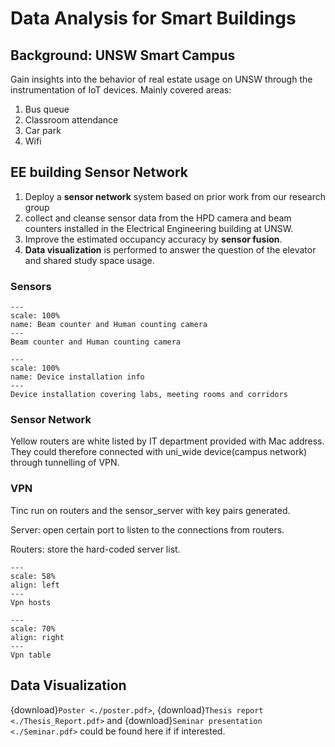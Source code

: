 # Data Analysis for Smart Buildings

## Background: UNSW Smart Campus

Gain insights into the behavior of real estate usage on UNSW  through the instrumentation of IoT devices. Mainly covered areas: 

1. Bus queue
2. Classroom attendance
3. Car park
4. Wifi

## EE building Sensor Network
1. Deploy a **sensor network** system based on prior work from our research group
2. collect and cleanse sensor data from the HPD camera and beam counters installed in the Electrical Engineering building at UNSW.  
3. Improve the estimated occupancy accuracy by **sensor fusion**.
4. **Data visualization** is performed to answer the question of the elevator and shared study space usage.

### Sensors 

```{figure} ../../../../images/smartcampus/sensors.png
---
scale: 100%
name: Beam counter and Human counting camera
---
Beam counter and Human counting camera
```

```{figure} ../../../../images/smartcampus/device_statistics.png
---
scale: 100%
name: Device installation info
---
Device installation covering labs, meeting rooms and corridors
```


### Sensor Network 
Yellow routers are white listed by IT department provided with Mac address. They could therefore connected with uni_wide device(campus network) through tunnelling of VPN.

### VPN 

Tinc run on routers and the sensor_server with key pairs generated.

Server: open certain port to listen to the connections from routers.

Routers: store the hard-coded server list.

```{figure} ../../../../images/smartcampus/vpn_hosts.png
---
scale: 58%
align: left
---
Vpn hosts
```

```{figure} ../../../../images/smartcampus/vpn_table.png
---
scale: 70%
align: right
---
Vpn table
```


##  Data Visualization  
{download}`Poster <./poster.pdf>`, {download}`Thesis report <./Thesis_Report.pdf>` and {download}`Seminar presentation <./Seminar.pdf>` could be found here if if interested.

